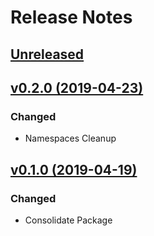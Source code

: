 # Release Notes

## [Unreleased](https://github.com/ixocreate/validation/compare/0.2.0...develop)

## [v0.2.0 (2019-04-23)](https://github.com/ixocreate/validation/compare/0.1.0...0.2.0)

### Changed
- Namespaces Cleanup

## [v0.1.0 (2019-04-19)](https://github.com/ixocreate/validation/compare/master...0.1.0)

### Changed
- Consolidate Package
